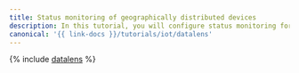 ```yaml
---
title: Status monitoring of geographically distributed devices
description: In this tutorial, you will configure status monitoring for devices connected to {{ iot-short-name }} scattered around the city.
canonical: '{{ link-docs }}/tutorials/iot/datalens'
---
```


{% include [datalens](../../_tutorials/applied/datalens.md) %}